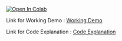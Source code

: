 [![Open In Colab](https://colab.research.google.com/assets/colab-badge.svg)](https://colab.research.google.com/drive/1s-MQZ5-DLU8SzOcQKzKm9Yvx13bQgCjT?usp=sharing)

Link for Working Demo : [Working Demo](https://drive.google.com/file/d/1IMArzCL9Vueyb3uNE0CJnezCIJD3HGv4/view?usp=sharing) 

Link for Code Explanation : [Code Explanation](https://drive.google.com/file/d/1F_4MujUKJzJgureGk6p9JNvPtEpvhWSO/view?usp=sharing) 

